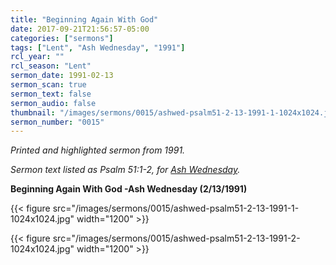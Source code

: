```yaml
---
title: "Beginning Again With God"
date: 2017-09-21T21:56:57-05:00
categories: ["sermons"]
tags: ["Lent", "Ash Wednesday", "1991"]
rcl_year: ""
rcl_season: "Lent"
sermon_date: 1991-02-13
sermon_scan: true
sermon_text: false
sermon_audio: false
thumbnail: "/images/sermons/0015/ashwed-psalm51-2-13-1991-1-1024x1024.jpg"
sermon_number: "0015"
---
```

_Printed and highlighted sermon from 1991._

<!--more-->

_Sermon text listed as Psalm 51:1-2, for [Ash Wednesday](http://lectionary.library.vanderbilt.edu/texts.php?id=117)._

**Beginning Again With God -Ash Wednesday (2/13/1991)**

{{< figure src="/images/sermons/0015/ashwed-psalm51-2-13-1991-1-1024x1024.jpg" width="1200" >}}

{{< figure src="/images/sermons/0015/ashwed-psalm51-2-13-1991-2-1024x1024.jpg" width="1200" >}}
